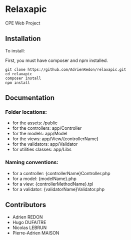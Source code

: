 # Relaxapic
CPE Web Project

## Installation

To install:

First, you must have composer and npm installed.

```shell
git clone https://github.com/AdrienRedon/relaxapic.git
cd relaxapic
composer install
npm install
```

## Documentation

### Folder locations:
- for the assets: /public
- for the controllers: app/Controller
- for the models: app/Model
- for the views: app/View/{controllerName}
- for the validators: app/Validator
- for utilities classes: app/Libs

### Naming conventions:
- for a controller: {controllerName}Controller.php
- for a model: {modelName}.php
- for a view: {controllerMethodName}.tpl
- for a validator: {validatorName}Validator.php

## Contributors

- Adrien REDON
- Hugo DUFAITRE
- Nicolas LEBRUN
- Pierre-Adrien MAISON 
